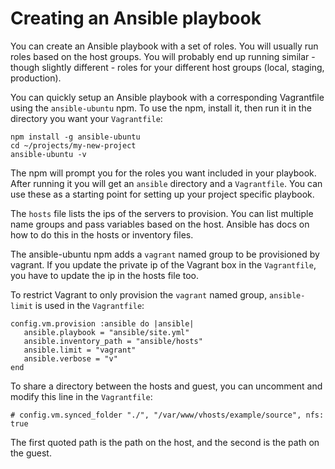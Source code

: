 # Creating an Ansible playbook

You can create an Ansible playbook with a set of roles. You will usually run roles
based on the host groups. You will probably end up running similar - though slightly different -
roles for your different host groups (local, staging, production).

You can quickly setup an Ansible playbook with a corresponding Vagrantfile using
the `ansible-ubuntu` npm. To use the npm, install it, then run it in the directory
you want your `Vagrantfile`:

```shell
npm install -g ansible-ubuntu
cd ~/projects/my-new-project
ansible-ubuntu -v
```

The npm will prompt you for the roles you want included in your playbook.
After running it you will get an `ansible` directory and a `Vagrantfile`. You can
use these as a starting point for setting up your project specific playbook.

The `hosts` file lists the ips of the servers to provision. You can list multiple
name groups and pass variables based on the host. Ansible has docs on how to do this
in the hosts or inventory files.

The ansible-ubuntu npm adds a `vagrant` named group to be provisioned by vagrant.
If you update the private ip of the Vagrant box in the `Vagrantfile`, you have to
update the ip in the hosts file too.

To restrict Vagrant to only provision the `vagrant` named group, `ansible-limit` is used in
the `Vagrantfile`:

```
config.vm.provision :ansible do |ansible|
   ansible.playbook = "ansible/site.yml"
   ansible.inventory_path = "ansible/hosts"
   ansible.limit = "vagrant"
   ansible.verbose = "v"
end
```

To share a directory between the hosts and guest, you can uncomment and modify
this line in the `Vagrantfile`:

```
# config.vm.synced_folder "./", "/var/www/vhosts/example/source", nfs: true
```

The first quoted path is the path on the host, and the second is the path on the guest.
